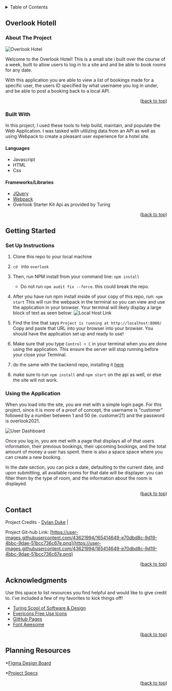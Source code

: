 
<!-- TABLE OF CONTENTS -->
<details>
  <summary>Table of Contents</summary>
  <ol>
    <li>
      <a href="#about-the-project">About The Project</a>
      <ul>
        <li><a href="#built-with">Built With</a></li>
      </ul>
    </li>
    <li>
      <a href="#getting-started">Getting Started</a>
      <a href="#using-the-application">Using the Application</a>
    </li>
    <li><a href="#usage">Usage</a></li>
    <li><a href="#contact">Contact</a></li>
    <li><a href="#acknowledgments">Acknowledgments</a></li>
    <li><a href="#planning-resources">Planning Resources</a></li>
  </ol>
</details>


<!-- ABOUT THE PROJECT -->
## Overlook Hotell

### About The Project

![Overlook Hotel](https://user-images.githubusercontent.com/43621994/165414371-897e2469-ad41-4705-87fc-1fc53348452a.png)

Welcome to the Overlook Hotel! This is a small site i built over the course of a week, built to allow
users to log in to a site and and be able to book rooms for any date.

With this application you are able to view a list of bookings made for a specific user, the users ID 
specified by what username you log in under, and be able to post a booking back to a local API.


<p align="right">(<a href="#top">back to top</a>)</p>



### Built With

In this project, I used these tools to help build, maintain, and populate the Web Application.
I was tasked with utilizing data from an API as well as using Webpack to create a pleasant user experience
for a hotel site.

#### Languages
* Javascript
* HTML
* Css

#### Frameworks/Libraries
* [JQuery](https://jquery.com)
* [Webpack](https://webpack.js.org/)
* Overlook Starter Kit Api as provided by Turing


<p align="right">(<a href="#top">back to top</a>)</p>



<!-- GETTING STARTED -->
## Getting Started

### Set Up Instructions
1. Clone this repo to your local machine
2. `cd ` into `overlook`
3. Then, run NPM install from your command line: `npm install `
    - Do not run `npm audit fix --force`. this could break the repo.
4. After you have run npm install inside of your copy of this repo, run:
`npm start`
This will run the webpack in the terminal so you can view and use the application in your browser. Your terminal will likely display a large block of text as seen below:
![Local Host Link](https://user-images.githubusercontent.com/43621994/161456081-7910945b-f2df-4167-a487-3d40cf2498fe.png)

5. Find the line that says `Project is running at http://localhost:8080/` Copy and paste that URL into your browser into your browser. You should have the application set up and ready to use!

6. Make sure that you type `Control + C` in your terminal when you are done using the application. This ensure the server will stop running before your close your Terminal.

7. do the same with the backend repo, installing it [here](https://github.com/turingschool-examples/overlook-api)

8. make sure to run `npm install` and `npm start` on the api as well, or else the site will not work.

### Using the Application

When you load into the site, you are met with a simple login page. For this project, since it is more of a proof of concept, the username is "customer" followed by a number between 1 and 50 (ie. customer21)
and the password is overlook2021.

![User Dashboard](https://user-images.githubusercontent.com/43621994/165414649-e70dbd8c-9d19-4bbc-9dae-51bcc736c67e.png")

Once you log in, you are met with a page that displays all of that users information, their previous bookings, their upcoming bookings, and the total amount of money a user has spent. there is also a space  space where you can create a new booking.

In the date section, you can pick a date, defaulting to the current date, and upon submitting,
all available rooms for that date will be displayer. you can filter them by the type of room, and the information about the room is displayed.


<p align="right">(<a href="#top">back to top</a>)</p>

<!-- CONTACT -->
## Contact

Project Credits -
[Dylan Duke](https://github.com/laytonmaes) |

Project Git-hub Link: [https://user-images.githubusercontent.com/43621994/165414649-e70dbd8c-9d19-4bbc-9dae-51bcc736c67e.png](https://user-images.githubusercontent.com/43621994/165414649-e70dbd8c-9d19-4bbc-9dae-51bcc736c67e.png)



<p align="right">(<a href="#top">back to top</a>)</p>



<!-- ACKNOWLEDGMENTS -->
## Acknowledgments

Use this space to list resources you find helpful and would like to give credit to. I've included a few of my favorites to kick things off!

* [Turing Scool of Software & Design](https://turing.edu/)
* [Evericons Free Use Icons](https://www.figma.com/file/8YZVHqvryXV7hIY30fYAvw/Evericons-(Copy)?node-id=0%3A1)
* [GitHub Pages](https://pages.github.com)
* [Font Awesome](https://fontawesome.com)


<p align="right">(<a href="#top">back to top</a>)</p>


<!-- PLANNING RESOURCES -->
## Planning Resources
<!-- WIREFRAME -->

*[Figma Design Board](https://www.figma.com/file/DmPUi7zGkvYjH6UzkwDL7J/overlook?node-id=0%3A1)

*[Project Specs](https://frontend.turing.edu/projects/whats-cookin-part-one.html)



<p align="right">(<a href="#top">back to top</a>)</p>
